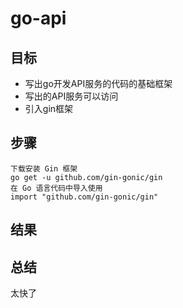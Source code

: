 # go-api

## 目标
- 写出go开发API服务的代码的基础框架
- 写出的API服务可以访问
- 引入gin框架

## 步骤

~~~
下载安装 Gin 框架
go get -u github.com/gin-gonic/gin
在 Go 语言代码中导入使用
import "github.com/gin-gonic/gin"
~~~

## 结果


## 总结
太快了